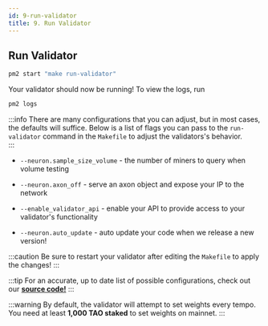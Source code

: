 ```yaml
---
id: 9-run-validator
title: 9. Run Validator
---
```


## Run Validator

```bash
pm2 start "make run-validator"
```

Your validator should now be running! To view the logs, run

```bash
pm2 logs
```

:::info
There are many configurations that you can adjust, but in most cases, the defaults will suffice. Below is a list of flags you can pass to the `run-validator` command in the `Makefile` to adjust the validators's behavior.  
:::

- `--neuron.sample_size_volume` - the number of miners to query when volume testing

- `--neuron.axon_off` - serve an axon object and expose your IP to the network

- `--enable_validator_api` - enable your API to provide access to your validator's functionality

- `--neuron.auto_update` - auto update your code when we release a new version!

:::caution
Be sure to restart your validator after editing the `Makefile` to apply the changes!
:::

:::tip
For an accurate, up to date list of possible configurations, check out our **[source code!](https://github.com/masa-finance/masa-bittensor/blob/main/masa/utils/config.py)**
:::

:::warning
By default, the validator will attempt to set weights every tempo. You need at least **1,000 TAO staked** to set weights on mainnet.
:::

